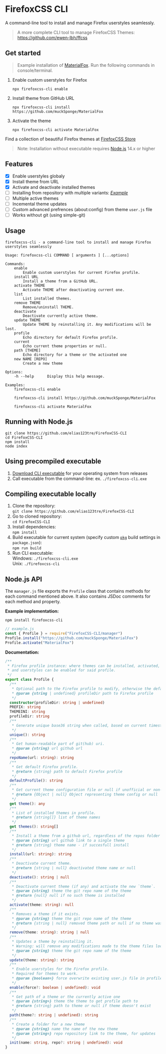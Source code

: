 # FirefoxCSS CLI

A command-line tool to install and manage Firefox userstyles seamlessly.

> A more complete CLI tool to manage FirefoxCSS Themes: https://github.com/ewen-lbh/ffcss

## Get started

> Example installation of [MaterialFox](https://github.com/muckSponge/MaterialFox). Run the following commands in console/terminal.

1. Enable custom userstyles for Firefox

   ```terminal
   npx firefoxcss-cli enable
   ```

2. Install theme from GitHub URL

   ```terminal
   npx firefoxcss-cli install https://github.com/muckSponge/MaterialFox
   ```

3. Activate the theme
   ```terminal
   npx firefoxcss-cli activate MaterialFox
   ```

Find a collection of beautiful Firefox themes at [FirefoxCSS Store](https://firefoxcss-store.github.io/)

> Note: Installation without executable requires [Node.js](https://nodejs.org) 14.x or higher

## Features

- [x] Enable userstyles globaly
- [x] Install theme from URL
- [x] Activate and deactivate installed themes
- [ ] Installing from repository with multiple variants: _[Example](https://github.com/Neikon/Almost-Dark-Grey-Colorfull-Proton---FirefoxCSS-Themes)_
- [ ] Multiple active themes
- [ ] Incemental theme updates
- [ ] Custom advanced prefrences (about:config) from theme `user.js` file
- [ ] Works without git (using simple-git)

## Usage

```
firefoxcss-cli - a command-line tool to install and manage Firefox userstyles seamlessly

Usage: firefoxcss-cli COMMAND [ arguments ] [...options]

Commands:
    enable
        Enable custom userstyles for current Firefox profile.
    install URL
        Install a theme from a GitHub URL.
    activate THEME
        Activate THEME after deactivating current one.
    list
        List installed themes.
    remove THEME
        Remove/uninstall THEME.
    deactivate
        Deactivate currently active theme.
    update THEME
        Update THEME by reinstalling it. Any modifications will be lost.
    profile
        Echo directory for default Firefox profile.
    current
        Echo current theme properties or null.
    path [THEME]
        Echo directory for a theme or the activated one
    new NAME [REPO]
        Create a new theme

Options:
    -h --help      Display this help message.

Examples:
    firefoxcss-cli enable

    firefoxcss-cli install https://github.com/muckSponge/MaterialFox

    firefoxcss-cli activate MaterialFox
```

## Running with Node.js

```terminal
git clone https://github.com/elias123tre/FirefoxCSS-CLI
cd FirefoxCSS-CLI
npm install
node index
```

## Using precompiled executable

1. [Download CLI executable](https://github.com/elias123tre/FirefoxCSS-CLI/releases) for your operating system from releases
2. Call executable from the command-line: ex. `./firefoxcss-cli.exe`

## Compiling executable locally

1.  Clone the repository:  
    `git clone https://github.com/elias123tre/FirefoxCSS-CLI`
2.  Go to cloned repository:  
    `cd FirefoxCSS-CLI`
3.  Install dependencies:  
    `npm install`
4.  Build executable for current system (specify custom [`pkg`](https://www.npmjs.com/package/pkg) build settings in `package.json`):  
    `npm run build`
5.  Run CLI executable:  
    Windows: `./firefoxcss-cli.exe`  
    Unix: `./firefoxcss-cli`

## Node.js API

The `manager.js` file exports the `Profile` class that contains methods for each command mentioned above. It also contains JSDoc comments for each method and property.

**Example implementation:**

```terminal
npm install firefoxcss-cli
```

```js
// example.js
const { Profile } = require("FirefoxCSS-CLI/manager")
Profile.install("https://github.com/muckSponge/MaterialFox")
Profile.activate("MaterialFox")
```

**Documentation:**

```ts
/**
 * Firefox profile instance: where themes can be installed, activated, removed, updated
 * and userstyles can be enabled for said profile.
 */
export class Profile {
  /**
   * Optional path to the Firefox profile to modify, otherwise the default one.
   * @param {string | undefined} profileDir path to Firefox profile
   */
  constructor(profileDir: string | undefined)
  PREFIX: string
  THEMEINI: string
  profileDir: string
  /**
   * Generate unique base36 string when called, based on current timestamp.
   */
  unique(): string
  /**
   * Get human-readable part of git(hub) uri.
   * @param {string} url github url
   */
  repoName(url: string): string
  /**
   * Get default Firefox profile.
   * @return {string} path to default Firefox profile
   */
  defaultProfile(): string
  /**
   * Get current theme configuration file or null if unofficial or non-existent userstyle.
   * @return {Object | null} Object representing theme config or null
   */
  get theme(): any
  /**
   * List of installed themes in profile.
   * @return {string[]} list of theme names
   */
  get themes(): string[]
  /**
   * Install a theme from a github url, regardless of the repos folder structure.
   * @param {string} url github link to a single theme
   * @return {string} theme name - if succesfull install
   */
  install(url: string): string
  /**
   * Deactivate current theme.
   * @return {string | null} deactivated theme name or null
   */
  deactivate(): string | null
  /**
   * Deactivate current theme (if any) and activate the new `theme`.
   * @param {string} theme the git repo name of the theme
   * @return {null} null if no such theme is installed
   */
  activate(theme: string): null
  /**
   * Removes a theme if it exists.
   * @param {string} theme the git repo name of the theme
   * @return {string | null} removed theme path or null if no theme was removed
   */
  remove(theme: string): string | null
  /**
   * Updates a theme by reinstalling it.
   * Warning: will remove any modifications made to the theme files locally.
   * @param {string} theme the git repo name of the theme
   */
  update(theme: string): string
  /**
   * Enable userstyles for the Firefox profile.
   * Required for themes to work.
   * @param {boolean=} force overwrite existing user.js file in profile folder
   */
  enable(force?: boolean | undefined): void
  /**
   * Get path of a theme or the currently active one
   * @param {string=} theme the theme to get profile path to
   * @return {string} path to theme or null if theme doesn't exist
   */
  path(theme?: string | undefined): string
  /**
   * Create a folder for a new theme
   * @param {string} name the name of the new theme
   * @param {string=} repo repository link to the theme, for updates
   */
  init(name: string, repo?: string | undefined): void
}
```
